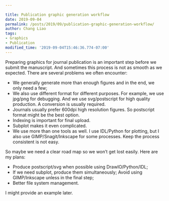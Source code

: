 ```yaml
---
 
title: Publication graphic generation workflow
date: 2019-09-04
permalink: /posts/2019/09/publication-graphic-generation-workflow/
author: Chang Liao
tags:
- Graphics
- Publication
modified_time: '2019-09-04T15:46:36.774-07:00'
---
```


Preparing graphics for journal publication is an important step before we submit the manuscript. And sometimes this process is not as smooth as we expected. There are several problems we often encounter:

* We generally generate more than enough figures and in the end, we only need a few;
* We also use different format for different purposes. For example, we use jpg/png for debugging. And we use svg/postscript for high quality production. A conversion is usually required.
* Journals usually prefer 600dpi high resolution figures. So postscript format might be the best option.
* Indexing is important for final upload.
* Subplot makes it even complicated.
* We use more than one tools as well. I use IDL/Python for plotting, but I also use GIMP/Snagit/Inkscape for some processes. Keep the process consistent is not easy.

So maybe we need a clear road map so we won’t get lost easily. Here are my plans:

* Produce postscript/svg when possible using DrawIO/Python/IDL;
* If we need subplot, produce them simultaneously;
Avoid using GIMP/Inkscape unless in the final step;
* Better file system management.

I might provide an example later.